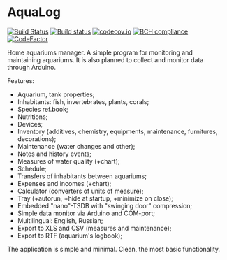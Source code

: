 # AquaLog

[![Build Status](https://travis-ci.org/Serg-Norseman/AquaLog.svg?branch=master)](https://travis-ci.org/Serg-Norseman/AquaLog)
[![Build status](https://ci.appveyor.com/api/projects/status/h0u8iwr3kvy6o9x1?svg=true)](https://ci.appveyor.com/project/Serg-Norseman/AquaLog)
[![codecov.io](https://codecov.io/github/Serg-Norseman/AquaLog/coverage.svg?branch=master)](https://codecov.io/github/Serg-Norseman/AquaLog?branch=master)
[![BCH compliance](https://bettercodehub.com/edge/badge/Serg-Norseman/AquaLog?branch=master)](https://bettercodehub.com/results/Serg-Norseman/AquaLog)
[![CodeFactor](https://www.codefactor.io/repository/github/serg-norseman/aqualog/badge)](https://www.codefactor.io/repository/github/serg-norseman/aqualog)

Home aquariums manager. A simple program for monitoring and maintaining aquariums.
It is also planned to collect and monitor data through Arduino. 

Features:
- Aquarium, tank properties;
- Inhabitants: fish, invertebrates, plants, corals;
- Species ref.book;
- Nutritions;
- Devices;
- Inventory (additives, chemistry, equipments, maintenance, furnitures, decorations);
- Maintenance (water changes and other);
- Notes and history events;
- Measures of water quality (+chart);
- Schedule;
- Transfers of inhabitants between aquariums;
- Expenses and incomes (+chart);
- Calculator (converters of units of measure);
- Tray (+autorun, +hide at startup, +minimize on close);
- Embedded "nano"-TSDB with "swinging door" compression;
- Simple data monitor via Arduino and COM-port;
- Multilingual: English, Russian;
- Export to XLS and CSV (measures and maintenance);
- Export to RTF (aquarium's logbook);

The application is simple and minimal. Clean, the most basic functionality.
